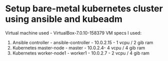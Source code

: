 # Setup bare-metal kubernetes cluster using ansible and kubeadm

Virtual machine used - VirtualBox-7.0.10-158379
VM specs I used:
1. Ansible controller - ansible-controller - 10.0.2.15 - 1 vcpu / 2 gib ram
2. Kubernetes master-node - master - 10.0.2.4- 4 vcpu / 4 gib ram
3. Kubernetes worker-node1 - worker1 - 10.0.2.7 - 2 vcpu / 4 gib ram
